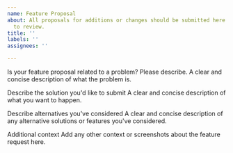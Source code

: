 ```yaml
---
name: Feature Proposal
about: All proposals for additions or changes should be submitted here for the team
  to review.
title: ''
labels: ''
assignees: ''

---
```


Is your feature proposal related to a problem? Please describe.
A clear and concise description of what the problem is. 

Describe the solution you'd like to submit
A clear and concise description of what you want to happen.

Describe alternatives you've considered
A clear and concise description of any alternative solutions or features you've considered.

Additional context
Add any other context or screenshots about the feature request here.
